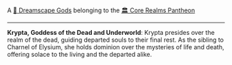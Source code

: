 A [🛐 Dreamscape Gods](../../-dreamscape-gods.md) belonging to the [🏛 Core Realms Pantheon](../../-core-realms-pantheon.md)

---

**Krypta, Goddess of the Dead and Underworld**: Krypta presides over the realm of the dead, guiding departed souls to their final rest. As the sibling to Charnel of Elysium, she holds dominion over the mysteries of life and death, offering solace to the living and the departed alike.